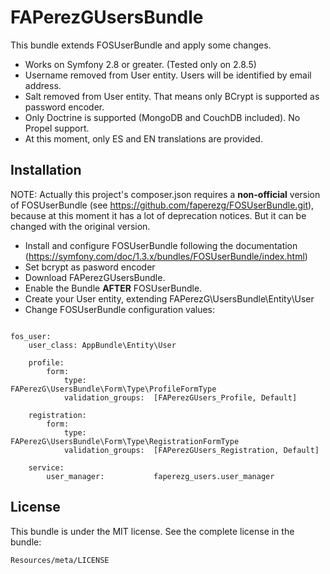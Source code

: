 FAPerezGUsersBundle
=============

This bundle extends FOSUserBundle and apply some changes.

- Works on Symfony 2.8 or greater. (Tested only on 2.8.5)
- Username removed from User entity. Users will be identified by email address.
- Salt removed from User entity. That means only BCrypt is supported as password encoder.
- Only Doctrine is supported (MongoDB and CouchDB included). No Propel support.
- At this moment, only ES and EN translations are provided.

Installation
------------

NOTE: Actually this project's composer.json requires a **non-official** version of FOSUserBundle (see https://github.com/faperezg/FOSUserBundle.git), because at this moment it has a lot of deprecation notices. But it can be changed with the original version.

- Install and configure FOSUserBundle following the documentation (https://symfony.com/doc/1.3.x/bundles/FOSUserBundle/index.html)
- Set bcrypt as pasword encoder
- Download FAPerezGUsersBundle.
- Enable the Bundle **AFTER** FOSUserBundle.
- Create your User entity, extending FAPerezG\UsersBundle\Entity\User
- Change FOSUserBundle configuration values:

<pre><code>
fos_user:
	user_class: AppBundle\Entity\User

   	profile:
       	form:
           	type:               FAPerezG\UsersBundle\Form\Type\ProfileFormType
           	validation_groups:  [FAPerezGUsers_Profile, Default]

   	registration:
       	form:
           	type:               FAPerezG\UsersBundle\Form\Type\RegistrationFormType
           	validation_groups:  [FAPerezGUsers_Registration, Default]

   	service:
       	user_manager:           faperezg_users.user_manager
</pre></code>
License
-------

This bundle is under the MIT license. See the complete license in the bundle:

    Resources/meta/LICENSE